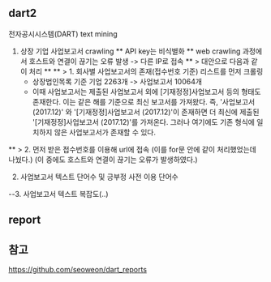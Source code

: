 ## dart2
전자공시시스템(DART) text mining
1. 상장 기업 사업보고서 crawling
 ** API key는 비식별화
 ** web crawling 과정에서 호스트와 연결이 끊기는 오류 발생 -> 다른 IP로 접속
 ** > 대안으로 다음과 같이 처리 **
 ** > 1. 회사별 사업보고서의 존재(접수번호 기준) 리스트를 먼저 크롤링
      - 상장법인목록 기준 기업 2263개 -> 사업보고서 10064개
      - 이때 사업보고서는 제출된 사업보고서 외에 [기재정정]사업보고서 등의 형태도 존재한다. 이는 같은 해를 기준으로 최신 보고서를 가져왔다.
        즉, '사업보고서 (2017.12)' 와 '[기재정정]사업보고서 (2017.12)'이 존재하면 더 최신에 제출된 '[기재정정]사업보고서 (2017.12)'를 가져온다.
        그러나 여기에도 기존 형식에 일치하지 않은 사업보고서가 존재할 수 있다.
        
 ** > 2. 먼저 받은 접수번호를 이용해 url에 접속
      (이를 for문 안에 같이 처리했었는데 나눴다.)
      (이 중에도 호스트와 연결이 끊기는 오류가 발생하였다.)
      
2. 사업보고서 텍스트 단어수 및 긍부정 사전 이용 단어수

--3. 사업보고서 텍스트 복잡도(..)

## report


## 참고 ####
https://github.com/seoweon/dart_reports
